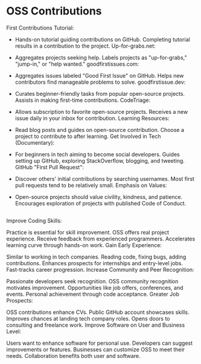 # OSS Contributions

First Contributions Tutorial:

- Hands-on tutorial guiding contributions on GitHub.
Completing tutorial results in a contribution to the project.
Up-for-grabs.net:

- Aggregates projects seeking help.
Labels projects as "up-for-grabs," "jump-in," or "help wanted."
goodfirstissues.com:

- Aggregates issues labeled "Good First Issue" on GitHub.
Helps new contributors find manageable problems to solve.
goodfirstissue.dev:

- Curates beginner-friendly tasks from popular open-source projects.
Assists in making first-time contributions.
CodeTriage:

- Allows subscription to favorite open-source projects.
Receives a new issue daily in your inbox for contribution.
Learning Resources:

- Read blog posts and guides on open-source contribution.
Choose a project to contribute to after learning.
Get Involved in Tech (Documentary):

- For beginners in tech aiming to become social developers.
Guides setting up GitHub, exploring StackOverflow, blogging, and tweeting.
GitHub "First Pull Request":

- Discover others' initial contributions by searching usernames.
Most first pull requests tend to be relatively small.
Emphasis on Values:

- Open-source projects should value civility, kindness, and patience.
Encourages exploration of projects with published Code of Conduct.

##

Improve Coding Skills:

Practice is essential for skill improvement.
OSS offers real project experience.
Receive feedback from experienced programmers.
Accelerates learning curve through hands-on work.
Gain Early Experience:

Similar to working in tech companies.
Reading code, fixing bugs, adding contributions.
Enhances prospects for internships and entry-level jobs.
Fast-tracks career progression.
Increase Community and Peer Recognition:

Passionate developers seek recognition.
OSS community recognition motivates improvement.
Opportunities like job offers, conferences, and events.
Personal achievement through code acceptance.
Greater Job Prospects:

OSS contributions enhance CVs.
Public GitHub account showcases skills.
Improves chances at landing tech company roles.
Opens doors to consulting and freelance work.
Improve Software on User and Business Level:

Users want to enhance software for personal use.
Developers can suggest improvements or features.
Businesses can customize OSS to meet their needs.
Collaboration benefits both user and software.